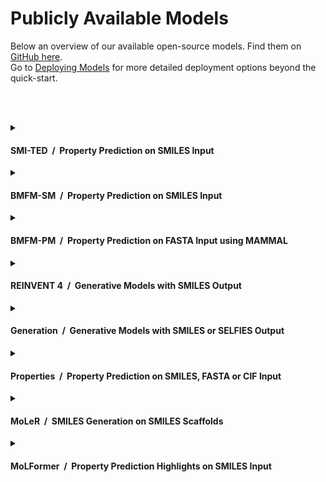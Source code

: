 <!--

DO NOT EDIT
-----------
This file is auto-generated.
To update it, consult instructions:
https://github.com/acceleratedscience/openad-website/tree/generator

-->

# Publicly Available Models

Below an overview of our available open-source models. Find them on [GitHub here](https://github.com/orgs/acceleratedscience/repositories?q=%22openad-service-%22).  
Go to [Deploying Models](deploying-models.md) for more detailed deployment options beyond the quick-start.

<br><br>

<details markdown><summary><h4>SMI-TED &nbsp;/&nbsp; Property Prediction on SMILES Input</h4></summary>
<div markdown>

[:carbon-icn-github: openad-service-smi-ted](https://github.com/acceleratedscience/openad-service-smi-ted){ .md-button }
[compose.yml](https://raw.githubusercontent.com/acceleratedscience/openad-service-smi-ted/main/compose.yaml){ .md-button .md-button--primary download='compose.yml' }
[Instructions](/docs/model-service/deploying-models.md#deployment-via-container-composeyaml-recommended){ .md-button .md-button--tertiary }  

This OpenAD service provides access to **SMILES-based Transformer Encoder-Decoder** (SMI-TED), a foundation model for materials science and chemistry. SMI-TED is an encoder-decoder model pre-trained on a curated dataset of 91 million SMILES samples sourced from PubChem, equivalent to 4 billion molecular tokens. SMI-TED offers several predictive models, including quantum property prediction, with two main variants ( 289 M and 8 × 289 M ).

More information:  
[github.com/IBM/materials](https://github.com/IBM/materials)  
[huggingface.co/ibm/materials.smi-ted](https://huggingface.co/ibm/materials.smi-ted)  
[arxiv.org/abs/2407.20267](https://arxiv.org/abs/2407.20267)


Support for:  
✅ Docker / Podman Compose  
✅ Docker / Podman  
✅ Google Cloud Run  
✅ Apple Silicon - [more info](/docs/model-service/deploying-models.md#apple-silicon)  


Quick start with Docker Compose:
```
curl -O https://raw.githubusercontent.com/acceleratedscience/openad-service-smi-ted/main/compose.yaml
```
```
docker compose create
```
```
docker compose start
```
```
openad
```
```
catalog model service from remote 'http://127.0.0.1:8080' as smi_ted
```

</div>
</details>

<details markdown><summary><h4>BMFM-SM &nbsp;/&nbsp; Property Prediction on SMILES Input</h4></summary>
<div markdown>

[:carbon-icn-github: openad-service-bmfm-sm](https://github.com/acceleratedscience/openad-service-bmfm-sm){ .md-button }
[compose.yml](https://raw.githubusercontent.com/acceleratedscience/openad-service-bmfm-sm/main/compose.yaml){ .md-button .md-button--primary download='compose.yml' }
[Instructions](/docs/model-service/deploying-models.md#deployment-via-container-composeyaml-recommended){ .md-button .md-button--tertiary }  

This OpenAD service provides access to BioMedical Foundation Models: Small Molecules (BMFM-SM), namely the **Biomed-multi-view** foundation model. BMFM-SM has models for predicting many properties from the well-known MoleculeNet benchmarks:

| BACE | BBBP | CLINTOX | ESOL | FREESOLV | HIV |
| ---- | ---- | ------- | ---- | -------- | --- |

| LIPOPHILICITY | MUV | QM7 | SIDER | TOX21 | TOXCAST |
| ------------- | --- | --- | ----- | ----- | ------- |

More information:  
[github.com/BiomedSciAI/biomed-multi-view](https://github.com/BiomedSciAI/biomed-multi-view)  
[arxiv.org/abs/2410.19704](https://arxiv.org/abs/2410.19704)


Support for:  
✅ Docker / Podman Compose  
✅ Docker / Podman  
☹️ Google Cloud Run  
✅ Apple Silicon - [more info](/docs/model-service/deploying-models.md#apple-silicon)  


Quick start with Docker Compose:
```
curl -O https://raw.githubusercontent.com/acceleratedscience/openad-service-bmfm-sm/main/compose.yaml
```
```
docker compose create
```
```
docker compose start
```
```
openad
```
```
catalog model service from remote 'http://127.0.0.1:8080' as bmfm_sm
```

</div>
</details>

<details markdown><summary><h4>BMFM-PM &nbsp;/&nbsp; Property Prediction on FASTA Input using MAMMAL</h4></summary>
<div markdown>

[:carbon-icn-github: openad-service-bmfm-pm](https://github.com/acceleratedscience/openad-service-bmfm-pm){ .md-button }
[compose.yml](https://raw.githubusercontent.com/acceleratedscience/openad-service-bmfm-pm/main/compose.yaml){ .md-button .md-button--primary download='compose.yml' }
[Instructions](/docs/model-service/deploying-models.md#deployment-via-container-composeyaml-recommended){ .md-button .md-button--tertiary }  

This OpenAD service provides access to the **Biomed-multi-alignment** foundation model, with two models for protein property prediction that take FASTA string input: **protein solubility** (Sol) and **drug-target interaction** (DTI), which takes SMILES for the drug input and FASTA for the target input.

- **Sol** task is from benchmark data defined here: https://academic.oup.com/bioinformatics/article/34/15/2605/4938490
- **DTI** task is from benchmark data from TD Commons: https://tdcommons.ai/multi_pred_tasks/dti/

More information:  
[github.com/BiomedSciAI/biomed-multi-alignment](https://github.com/BiomedSciAI/biomed-multi-alignment)


Support for:  
✅ Docker / Podman Compose  
✅ Docker / Podman  
☹️ Google Cloud Run  
☹️ Apple Silicon - [more info](/docs/model-service/deploying-models.md#apple-silicon)  


Quick start with Docker Compose:
```
curl -O https://raw.githubusercontent.com/acceleratedscience/openad-service-bmfm-pm/main/compose.yaml
```
```
docker compose create
```
```
docker compose start
```
```
openad
```
```
catalog model service from remote 'http://127.0.0.1:8080' as bmfm_pm
```

</div>
</details>

<details markdown><summary><h4>REINVENT 4 &nbsp;/&nbsp; Generative Models with SMILES Output</h4></summary>
<div markdown>

[:carbon-icn-github: openad-service-reinvent4](https://github.com/acceleratedscience/openad-service-reinvent4){ .md-button }
[compose.yml](https://raw.githubusercontent.com/acceleratedscience/openad-service-reinvent4/main/compose.yaml){ .md-button .md-button--primary download='compose.yml' }
[Instructions](/docs/model-service/deploying-models.md#deployment-via-container-composeyaml-recommended){ .md-button .md-button--tertiary }  

This OpenAD service provides access to the **REINVENT 4** molecular design tool, which is used for de novo design, scaffold hopping, R-group replacement, linker design, molecule optimization, and other small molecule design tasks. REINVENT uses a Reinforcement Learning (RL) algorithm to generate optimized molecules compliant with a user-defined property profile defined as a multi-component score. Transfer Learning (TL) can be used to create or pre-train a model that generates molecules closer to a set of input molecules. 

More information:  
[github.com/MolecularAI/REINVENT4](https://github.com/MolecularAI/REINVENT4)  
[link.springer.com/article/10.1186/s13321-024-00812-5](https://link.springer.com/article/10.1186/s13321-024-00812-5)


Support for:  
✅ Docker / Podman Compose  
✅ Docker / Podman  
✅ Google Cloud Run  
☹️ Apple Silicon - [more info](/docs/model-service/deploying-models.md#apple-silicon)  


Quick start with Docker Compose:
```
curl -O https://raw.githubusercontent.com/acceleratedscience/openad-service-reinvent4/main/compose.yaml
```
```
docker compose create
```
```
docker compose start
```
```
openad
```
```
catalog model service from remote 'http://127.0.0.1:8080' as reinvent4
```

</div>
</details>

<details markdown><summary><h4>Generation &nbsp;/&nbsp; Generative Models with SMILES or SELFIES Output</h4></summary>
<div markdown>

[:carbon-icn-github: openad-service-gen](https://github.com/acceleratedscience/openad-service-gen){ .md-button }
[Instructions](/docs/model-service/deploying-models.md#deployment-via-container){ .md-button .md-button--tertiary }  

This OpenAD service provides access to generative algorithms that output SMILES or SELFIES.

- [Regression Transformer, 2023](https://github.com/IBM/regression-transformer). Uses transformers for both regression and generation. Generates SELFIES based on desired properties.
- [PaccMann, 2020](https://paccmann.github.io/). Uses autoencoders to generate molecules to target cancer based on omics profiles.
- [TorchDrug, 2021](https://torchdrug.ai/). Offers two kinds of graph-based networks to generate SMILES: [GCPN](https://proceedings.neurips.cc/paper_files/paper/2018/file/d60678e8f2ba9c540798ebbde31177e8-Paper.pdf) and [GraphAF](https://arxiv.org/pdf/2001.09382).
- [MOSES, 2020](https://github.com/molecularsets/moses). [GuacaMol, 2019](https://github.com/BenevolentAI/guacamol). And more.

These generative algorithms were previously offered in [the open source library, GT4SD](https://github.com/GT4SD/gt4sd-core).


Support for:  
☹️ Docker / Podman Compose  
✅ Docker / Podman  
✅ Google Cloud Run  
☹️ Apple Silicon - [more info](/docs/model-service/deploying-models.md#apple-silicon)  


Quick start with Docker:
```
git clone https://github.com/acceleratedscience/openad-service-gen
```
```
cd openad-service-gen
```
```
docker build -t gen .
```
```
docker run -p 8080:8080 gen
```
```
openad
```
```
catalog model service from remote 'http://127.0.0.1:8080' as gen
```

</div>
</details>

<details markdown><summary><h4>Properties &nbsp;/&nbsp; Property Prediction on SMILES, FASTA or CIF Input</h4></summary>
<div markdown>

[:carbon-icn-github: openad-service-prop](https://github.com/acceleratedscience/openad-service-prop){ .md-button }
[Instructions](/docs/model-service/deploying-models.md#deployment-via-container){ .md-button .md-button--tertiary }  

This OpenAD service provides access to property predictive models in computational chemistry (some in the area of small molecules, others in proteins) and in materials science. For small molecules, input is in SMILES format. For proteins, input is in FASTA format. For materials science, input is in CIF file format. These models were previously offered in [the open-source library, GT4SD](https://github.com/GT4SD/gt4sd-core).


Support for:  
☹️ Docker / Podman Compose  
✅ Docker / Podman  
☹️ Google Cloud Run  
☹️ Apple Silicon - [more info](/docs/model-service/deploying-models.md#apple-silicon)  


Quick start with Docker:
```
git clone https://github.com/acceleratedscience/openad-service-prop
```
```
cd openad-service-prop
```
```
docker build -t prop .
```
```
docker run -p 8080:8080 prop
```
```
openad
```
```
catalog model service from remote 'http://127.0.0.1:8080' as prop
```

</div>
</details>

<details markdown><summary><h4>MoLeR &nbsp;/&nbsp; SMILES Generation on SMILES Scaffolds</h4></summary>
<div markdown>

[:carbon-icn-github: openad-service-moler](https://github.com/acceleratedscience/openad-service-moler){ .md-button }
[Instructions](/docs/model-service/deploying-models.md#deployment-via-container){ .md-button .md-button--tertiary }  

This OpenAD service provides access to MoLeR, a model for conditional, small-molecule (SMILES) generation based on molecular scaffold input (also SMILES). MoLeR uses TensorFlow as its deep learning platform.

More information:  
[github.com/microsoft/molecule-generation](https://github.com/microsoft/molecule-generation)  
[arxiv.org/abs/2103.03864](https://arxiv.org/abs/2103.03864)


Support for:  
☹️ Docker / Podman Compose  
✅ Docker / Podman  
☹️ Google Cloud Run  
☹️ Apple Silicon - [more info](/docs/model-service/deploying-models.md#apple-silicon)  


Quick start with Docker:
```
git clone https://github.com/acceleratedscience/openad-service-moler
```
```
cd openad-service-moler
```
```
docker build -t moler .
```
```
docker run -p 8080:8080 moler
```
```
openad
```
```
catalog model service from remote 'http://127.0.0.1:8080' as moler
```

</div>
</details>

<details markdown><summary><h4>MoLFormer &nbsp;/&nbsp; Property Prediction Highlights on SMILES Input</h4></summary>
<div markdown>

[:carbon-icn-github: openad-service-molf](https://github.com/acceleratedscience/openad-service-molf){ .md-button }
[Instructions](/docs/model-service/deploying-models.md#deployment-via-container){ .md-button .md-button--tertiary }  

MoLFormer / Three finetuned property prediction models on MoleculeNet tasks: BACE classification, ClinTox multiclass, and QM9 alpha regression.


Support for:  
☹️ Docker / Podman Compose  
✅ Docker / Podman  
☹️ Google Cloud Run  
☹️ Apple Silicon - [more info](/docs/model-service/deploying-models.md#apple-silicon)  


Quick start with Docker:
```
git clone https://github.com/acceleratedscience/openad-service-molf
```
```
cd openad-service-molf
```
```
docker build -t molf .
```
```
docker run -p 8080:8080 molf
```
```
openad
```
```
catalog model service from remote 'http://127.0.0.1:8080' as molf
```

</div>
</details>
